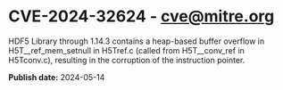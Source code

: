 # CVE-2024-32624 - cve@mitre.org

HDF5 Library through 1.14.3 contains a heap-based buffer overflow in H5T__ref_mem_setnull in H5Tref.c (called from H5T__conv_ref in H5Tconv.c), resulting in the corruption of the instruction pointer.

**Publish date:** 2024-05-14
